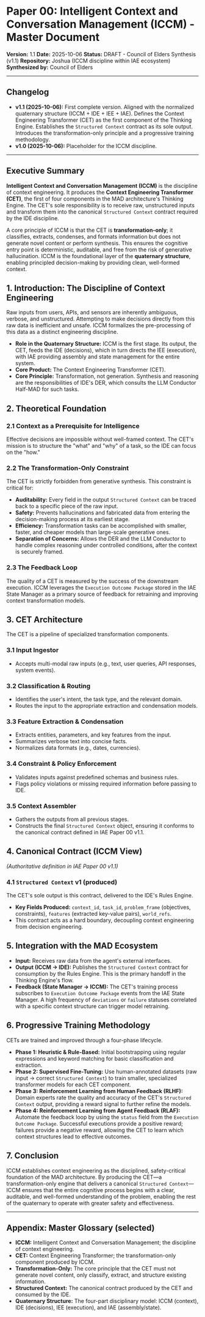 # Paper 00: Intelligent Context and Conversation Management (ICCM) - Master Document

**Version:** 1.1
**Date:** 2025-10-06
**Status:** DRAFT - Council of Elders Synthesis (v1.1)
**Repository:** Joshua (ICCM discipline within IAE ecosystem)
**Synthesized by:** Council of Elders

---

## Changelog
- **v1.1 (2025-10-06):** First complete version. Aligned with the normalized quaternary structure (ICCM + IDE + IEE + IAE). Defines the Context Engineering Transformer (CET) as the first component of the Thinking Engine. Establishes the `Structured Context` contract as its sole output. Introduces the transformation-only principle and a progressive training methodology.
- **v1.0 (2025-10-06):** Placeholder for the ICCM discipline.

---

## Executive Summary

**Intelligent Context and Conversation Management (ICCM)** is the discipline of context engineering. It produces the **Context Engineering Transformer (CET)**, the first of four components in the MAD architecture's Thinking Engine. The CET's sole responsibility is to receive raw, unstructured inputs and transform them into the canonical `Structured Context` contract required by the IDE discipline.

A core principle of ICCM is that the CET is **transformation-only**; it classifies, extracts, condenses, and formats information but does not generate novel content or perform synthesis. This ensures the cognitive entry point is deterministic, auditable, and free from the risk of generative hallucination. ICCM is the foundational layer of the **quaternary structure**, enabling principled decision-making by providing clean, well-formed context.

## 1. Introduction: The Discipline of Context Engineering
Raw inputs from users, APIs, and sensors are inherently ambiguous, verbose, and unstructured. Attempting to make decisions directly from this raw data is inefficient and unsafe. ICCM formalizes the pre-processing of this data as a distinct engineering discipline.

-   **Role in the Quaternary Structure:** ICCM is the first stage. Its output, the CET, feeds the IDE (decisions), which in turn directs the IEE (execution), with IAE providing assembly and state management for the entire system.
-   **Core Product:** The Context Engineering Transformer (CET).
-   **Core Principle:** Transformation, not generation. Synthesis and reasoning are the responsibilities of IDE's DER, which consults the LLM Conductor Half-MAD for such tasks.

## 2. Theoretical Foundation
### 2.1 Context as a Prerequisite for Intelligence
Effective decisions are impossible without well-framed context. The CET's mission is to structure the "what" and "why" of a task, so the IDE can focus on the "how."

### 2.2 The Transformation-Only Constraint
The CET is strictly forbidden from generative synthesis. This constraint is critical for:
-   **Auditability:** Every field in the output `Structured Context` can be traced back to a specific piece of the raw input.
-   **Safety:** Prevents hallucinations and fabricated data from entering the decision-making process at its earliest stage.
-   **Efficiency:** Transformation tasks can be accomplished with smaller, faster, and cheaper models than large-scale generative ones.
-   **Separation of Concerns:** Allows the DER and the LLM Conductor to handle complex reasoning under controlled conditions, after the context is securely framed.

### 2.3 The Feedback Loop
The quality of a CET is measured by the success of the downstream execution. ICCM leverages the `Execution Outcome Package` stored in the IAE State Manager as a primary source of feedback for retraining and improving context transformation models.

## 3. CET Architecture
The CET is a pipeline of specialized transformation components.

### 3.1 Input Ingestor
-   Accepts multi-modal raw inputs (e.g., text, user queries, API responses, system events).

### 3.2 Classification & Routing
-   Identifies the user's intent, the task type, and the relevant domain.
-   Routes the input to the appropriate extraction and condensation models.

### 3.3 Feature Extraction & Condensation
-   Extracts entities, parameters, and key features from the input.
-   Summarizes verbose text into concise facts.
-   Normalizes data formats (e.g., dates, currencies).

### 3.4 Constraint & Policy Enforcement
-   Validates inputs against predefined schemas and business rules.
-   Flags policy violations or missing required information before passing to IDE.

### 3.5 Context Assembler
-   Gathers the outputs from all previous stages.
-   Constructs the final `Structured Context` object, ensuring it conforms to the canonical contract defined in IAE Paper 00 v1.1.

## 4. Canonical Contract (ICCM View)
*(Authoritative definition in IAE Paper 00 v1.1)*

### 4.1 `Structured Context` v1 (produced)
The CET's sole output is this contract, delivered to the IDE's Rules Engine.
-   **Key Fields Produced:** `context_id`, `task_id`, `problem_frame` (objectives, constraints), `features` (extracted key-value pairs), `world_refs`.
-   This contract acts as a hard boundary, decoupling context engineering from decision engineering.

## 5. Integration with the MAD Ecosystem
-   **Input:** Receives raw data from the agent's external interfaces.
-   **Output (ICCM → IDE):** Publishes the `Structured Context` contract for consumption by the Rules Engine. This is the primary handoff in the Thinking Engine's flow.
-   **Feedback (State Manager → ICCM):** The CET's training process subscribes to `Execution Outcome Package` events from the IAE State Manager. A high frequency of `deviations` or `failure` statuses correlated with a specific context structure can trigger model retraining.

## 6. Progressive Training Methodology
CETs are trained and improved through a four-phase lifecycle.

-   **Phase 1: Heuristic & Rule-Based:** Initial bootstrapping using regular expressions and keyword matching for basic classification and extraction.
-   **Phase 2: Supervised Fine-Tuning:** Use human-annotated datasets (raw input → correct `Structured Context`) to train smaller, specialized transformer models for each CET component.
-   **Phase 3: Reinforcement Learning from Human Feedback (RLHF):** Domain experts rate the quality and accuracy of the CET's `Structured Context` output, providing a reward signal to further refine the models.
-   **Phase 4: Reinforcement Learning from Agent Feedback (RLAF):** Automate the feedback loop by using the `status` field from the `Execution Outcome Package`. Successful executions provide a positive reward; failures provide a negative reward, allowing the CET to learn which context structures lead to effective outcomes.

## 7. Conclusion
ICCM establishes context engineering as the disciplined, safety-critical foundation of the MAD architecture. By producing the CET—a transformation-only engine that delivers a canonical `Structured Context`—ICCM ensures that the entire cognitive process begins with a clear, auditable, and well-formed understanding of the problem, enabling the rest of the quaternary to operate with greater safety and effectiveness.

---
## Appendix: Master Glossary (selected)
-   **ICCM:** Intelligent Context and Conversation Management; the discipline of context engineering.
-   **CET:** Context Engineering Transformer; the transformation-only component produced by ICCM.
-   **Transformation-Only:** The core principle that the CET must not generate novel content, only classify, extract, and structure existing information.
-   **Structured Context:** The canonical contract produced by the CET and consumed by the IDE.
-   **Quaternary Structure:** The four-part disciplinary model: ICCM (context), IDE (decisions), IEE (execution), and IAE (assembly/state).
